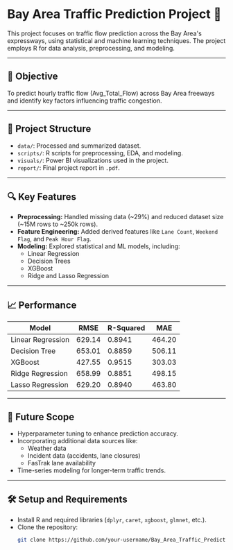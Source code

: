 # Bay Area Traffic Prediction Project 🚦

This project focuses on traffic flow prediction across the Bay Area's expressways, using statistical and machine learning techniques. The project employs R for data analysis, preprocessing, and modeling.

---

## 📌 **Objective**
To predict hourly traffic flow (Avg_Total_Flow) across Bay Area freeways and identify key factors influencing traffic congestion.

---

## 📂 **Project Structure**
- `data/`: Processed and summarized dataset.
- `scripts/`: R scripts for preprocessing, EDA, and modeling.
- `visuals/`: Power BI visualizations used in the project.
- `report/`: Final project report in `.pdf`.

---

## 🔍 **Key Features**
- **Preprocessing:** Handled missing data (~29%) and reduced dataset size (~15M rows to ~250k rows).
- **Feature Engineering:** Added derived features like `Lane Count`, `Weekend Flag`, and `Peak Hour Flag`.
- **Modeling:** Explored statistical and ML models, including:
  - Linear Regression
  - Decision Trees
  - XGBoost
  - Ridge and Lasso Regression

---

## 📈 **Performance**
| Model              | RMSE     | R-Squared | MAE     |
|---------------------|----------|-----------|---------|
| Linear Regression   | 629.14   | 0.8941    | 464.20  |
| Decision Tree       | 653.01   | 0.8859    | 506.11  |
| XGBoost             | 427.55   | 0.9515    | 303.03  |
| Ridge Regression    | 658.99   | 0.8851    | 498.15  |
| Lasso Regression    | 629.20   | 0.8940    | 463.80  |

---

## 🚀 **Future Scope**
- Hyperparameter tuning to enhance prediction accuracy.
- Incorporating additional data sources like:
  - Weather data
  - Incident data (accidents, lane closures)
  - FasTrak lane availability
- Time-series modeling for longer-term traffic trends.

---

## 🛠️ **Setup and Requirements**
- Install R and required libraries (`dplyr`, `caret`, `xgboost`, `glmnet`, etc.).
- Clone the repository:
  ```bash
  git clone https://github.com/your-username/Bay_Area_Traffic_Prediction.git
